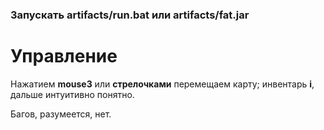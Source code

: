 ### Запускать artifacts/run.bat или artifacts/fat.jar

# Управление
Нажатием **mouse3** или **стрелочками** перемещаем карту; инвентарь **i**, дальше интуитивно понятно. 

Багов, разумеется, нет.
